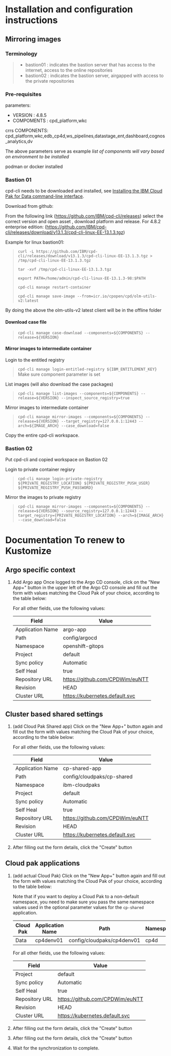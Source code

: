 # Installation and configuration instructions
## Mirroring images
### Terminology
> - bastion01 : indicates the bastion server that has access to the internet, access to the online repositories
> - bastion02 : indicates the bastion server, airgapped with access to the private repositories

### Pre-requisites

parameters: 
- VERSION : 4.8.5
- COMPOMENTS : cpd_platform,wkc

crrs COMPONENTS: cpd_platform,wkc,edb_cp4d,ws_pipelines,datastage_ent,dashboard,cognos_analytics,dv


The above parameters serve as example
*list of components will vary based on environment to be installed*

podman or docker installed

### Bastion 01
cpd-cli needs to be downloaded and installed, see [Installing the IBM Cloud Pak for Data command-line interface](https://www.ibm.com/docs/en/cloud-paks/cp-data/4.8.x?topic=workstation-installing-cloud-pak-data-cli).

Download from github:

From the following link (https://github.com/IBM/cpd-cli/releases) select the correct version and open asset , download platform and release.
For 4.8.2 enterprise edition: (https://github.com/IBM/cpd-cli/releases/download/v13.1.3/cpd-cli-linux-EE-13.1.3.tgz)

Example for linux bastion01:

>`curl -L https://github.com/IBM/cpd-cli/releases/download/v13.1.3/cpd-cli-linux-EE-13.1.3.tgz > /tmp/cpd-cli-linux-EE-13.1.3.tgz`
>
>`tar -xvf /tmp/cpd-cli-linux-EE-13.1.3.tgz`
>
>`export PATH=/home/admin/cpd-cli-linux-EE-13.1.3-98:$PATH`
>
>`cpd-cli manage restart-container`
>
>`cpd-cli manage save-image --from=icr.io/cpopen/cpd/olm-utils-v2:latest`

By doing the above the olm-utils-v2 latest client will be in the offline folder

#### Download case file

>`cpd-cli manage case-download --components=${COMPONENTS} --release=${VERSION}`

#### Mirror images to intermediate container

Login to the entitled registry
>`cpd-cli manage login-entitled-registry ${IBM_ENTITLEMENT_KEY}`
Make sure component parameter is set

List images (will also download the case packages)
>`cpd-cli manage list-images --components=${COMPONENTS} --release=${VERSION} --inspect_source_registry=true`

Mirror images to intermediate container
>`cpd-cli manage mirror-images --components=${COMPONENTS} --release=${VERSION} --target_registry=127.0.0.1:12443 --arch=${IMAGE_ARCH} --case_download=false`

Copy the entire cpd-cli workspace.

### Bastion 02

Put cpd-cli and copied workspace on Bastion 02

Login to private container regisry
>`cpd-cli manage login-private-registry ${PRIVATE_REGISTRY_LOCATION} ${PRIVATE_REGISTRY_PUSH_USER} ${PRIVATE_REGISTRY_PUSH_PASSWORD}`

Mirror the images to private registry

>`cpd-cli manage mirror-images --components=${COMPONENTS} --release=${VERSION} --source_registry=127.0.0.1:12443 --target_registry={PRIVATE_REGISTRY_LOCATION} --arch=${IMAGE_ARCH} --case_download=false`



# Documentation To renew to Kustomize

## Argo specific context
1. Add Argo app
Once logged to the Argo CD console, click on the "New App+" button in the upper left of the Argo CD console and fill out the form with values matching the Cloud Pak of your choice, according to the table below:

    For all other fields, use the following values:

    | Field | Value |
    | ----- | ----- |
    | Application Name | argo-app |
    | Path | config/argocd |
    | Namespace | openshift-gitops |
    | Project | default |
    | Sync policy | Automatic |
    | Self Heal | true |
    | Repository URL | <https://github.com/CPDWim/euNTT> |
    | Revision | HEAD |
    | Cluster URL | <https://kubernetes.default.svc> |

## Cluster based shared settings
1. (add Cloud Pak Shared app) Click on the "New App+" button again and fill out the form with values matching the Cloud Pak of your choice, according to the table below:

    For all other fields, use the following values:

    | Field | Value |
    | ----- | ----- |
    | Application Name | cp-shared-app |
    | Path | config/cloudpaks/cp-shared |
    | Namespace | ibm-cloudpaks |
    | Project | default |
    | Sync policy | Automatic |
    | Self Heal | true |
    | Repository URL | <https://github.com/CPDWim/euNTT> |
    | Revision | HEAD |
    | Cluster URL | <https://kubernetes.default.svc> |

2. After filling out the form details, click the "Create" button

## Cloud pak applications

1. (add actual Cloud Pak) Click on the "New App+" button again and fill out the form with values matching the Cloud Pak of your choice, according to the table below:

    Note that if you want to deploy a Cloud Pak to a non-default namespace, you need to make sure you pass the same namespace values used in the optional parameter values for the `cp-shared` application.

    | Cloud Pak | Application Name | Path | Namespace |
    | --------- | ---------------- | ---- | --------- |
    | Data | cp4denv01 | config/cloudpaks/cp4denv01 | cp4d |

    For all other fields, use the following values:

    | Field | Value |
    | ----- | ----- |
    | Project | default |
    | Sync policy | Automatic |
    | Self Heal | true |
    | Repository URL | <https://github.com/CPDWim/euNTT> |
    | Revision | HEAD |
    | Cluster URL | <https://kubernetes.default.svc> |

2. After filling out the form details, click the "Create" button

3. After filling out the form details, click the "Create" button

4. Wait for the synchronization to complete.
